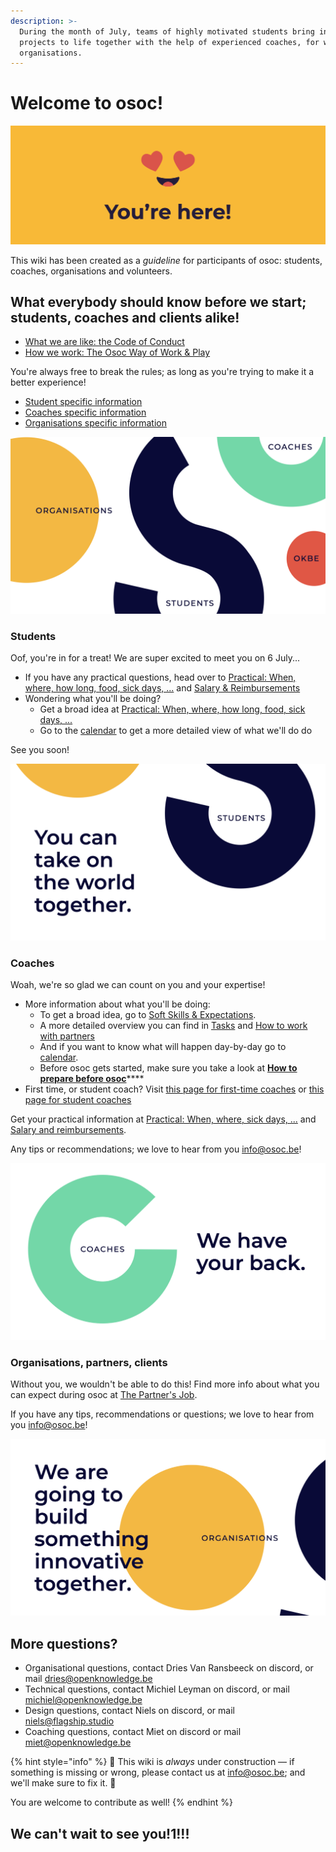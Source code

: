 ```yaml
---
description: >-
  During the month of July, teams of highly motivated students bring innovative
  projects to life together with the help of experienced coaches, for wonderful
  organisations.
---
```


# Welcome to osoc!

![You made it, we&apos;re so happy you are here!](.gitbook/assets/screenshot-2020-06-18-at-14.41.43%20%281%29.png)

This wiki has been created as a _guideline_ for participants of osoc: students, coaches, organisations and volunteers.

## What everybody should know before we start; students, coaches and clients alike!

* [What we are like: the Code of Conduct](code-of-conduct.md)
* [How we work: The Osoc Way of Work & Play](way-of-work.md)

You're always free to break the rules; as long as you're trying to make it a better experience!

* [Student specific information](./#students)
* [Coaches specific information](./#coaches)
* [Organisations specific information](./#organisations-partners-clients)

![](.gitbook/assets/screenshot-2020-07-01-at-00.07.53.png)

### Students

Oof, you're in for a treat! We are super excited to meet you on 6 July...

* If you have any practical questions, head over to [Practical: When, where, how long, food, sick days, ...](students/being-a-student-at-osoc/attend.md) and [Salary & Reimbursements](students/reimbursements.md)
* Wondering what you'll be doing?
  * Get a broad idea at [Practical: When, where, how long, food, sick days, ...](students/being-a-student-at-osoc/attend.md)
  * Go to the [calendar](calendar-remote-edition/) to get a more detailed view of what we'll do do 

See you soon!

![](.gitbook/assets/screenshot-2020-07-01-at-00.07.27.png)

### Coaches

Woah, we're so glad we can count on you and your expertise!

* More information about what you'll be doing:
  * To get a broad idea, go to [Soft Skills & Expectations](coaches/the-coaching-job/soft-skills-and-expectations.md).
  * A more detailed overview you can find in [Tasks](coaches/the-coaching-job/tasks.md) and [How to work with partners](coaches/partners.md)
  * And if you want to know what will happen day-by-day go to [calendar](calendar-remote-edition/).
  * Before osoc gets started, make sure you take a look at [**How to prepare before osoc**](coaches/the-coaching-job/battle-prep.md)\*\*\*\*
* First time, or student coach? Visit [this page for first-time coaches](coaches/the-coaching-job/first-time-coaches.md) or [this page for student coaches](coaches/the-coaching-job/student-coaches.md)

Get your practical information at [Practical: When, where, sick days, ...](coaches/coaching/attend.md) and [Salary and reimbursements](coaches/salary-and-reimbursements.md).

Any tips or recommendations; we love to hear from you [info@osoc.be](mailto:info@osoc.be)!

![](.gitbook/assets/screenshot-2020-07-01-at-00.07.34.png)

### Organisations, partners, clients

Without you, we wouldn't be able to do this! Find more info about what you can expect during osoc at [The Partner's Job](partners/the-partners-job.md).

If you have any tips, recommendations or questions; we love to hear from you [info@osoc.be](mailto:info@osoc.be)!

![](.gitbook/assets/screenshot-2020-07-01-at-00.07.44.png)





## More questions?

* Organisational questions, contact Dries Van Ransbeeck on discord, or mail [dries@openknowledge.be](mailto:dries@openknowledge.be)
* Technical questions, contact Michiel Leyman on discord, or mail [michiel@openknowledge.be](mailto:michiel@openknowledge.be)
* Design questions, contact Niels on discord, or mail [niels@flagship.studio](mailto:niels@flagship.studio)
* Coaching questions, contact Miet on discord or mail [miet@openknowledge.be](mailto:miet@openknowledge.be)

{% hint style="info" %}
🚧 This wiki is _always_ under construction — if something is missing or wrong, please contact us at info@osoc.be; and we'll make sure to fix it. 🚧

You are welcome to contribute as well!
{% endhint %}

## We can't wait to see you!1!!!

